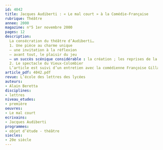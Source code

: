 ```yaml
---
id: 4042
title: Jacques Audiberti : « Le mal court » à la Comédie-Française
rubrique: Théâtre
annee: 2000
magazine: n°5 1er novembre 2000
pages: 12
description: 
  La consécration du théâtre d’Audiberti…
  1. Une pièce au charme unique
  – une invitation à la réflexion
  – avant tout, le plaisir du jeu
  – un succès scénique considérable : la création ; les reprises de la mise en scène initiale ; les autres mises en scène
  2. Le spectacle du Vieux-Colombier
  L’article est suivi d’un entretien avec la comédienne Françoise Gillard.
article_pdf: 4042.pdf
revue: L’école des lettres des lycées
auteurs:
- Alain Beretta
disciplines:
- lettres
niveau_etudes:
- première
oeuvres:
- Le mal court
ecrivains:
- Jacques Audiberti
programmes:
- objet d’étude - théâtre
siecles:
- 20e siècle
---
```

